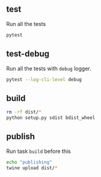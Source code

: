 ## test

Run all the tests

```sh
pytest
```

## test-debug

Run all the tests with `debug` logger.

```sh
pytest --log-cli-level debug
```

## build

```sh
rm -rf dist/*
python setup.py sdist bdist_wheel
```

## publish

Run task `build` before this

```sh
echo "publishing"
twine upload dist/*
```